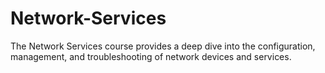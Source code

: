 # Network-Services
The Network Services course provides a deep dive into the configuration, management, and troubleshooting of network devices and services. 
